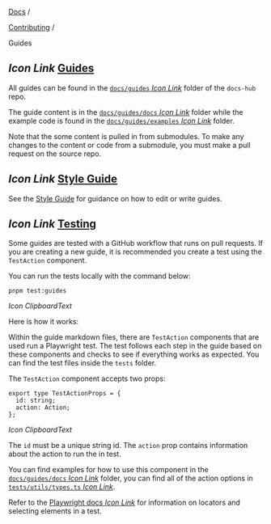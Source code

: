 [Docs](https://docs.fuel.network/) /

[Contributing](https://docs.fuel.network/docs/contributing/) /

Guides

## _Icon Link_ [Guides](https://docs.fuel.network/docs/contributing/guides/\#guides)

All guides can be found in the [`docs/guides` _Icon Link_](https://github.com/FuelLabs/docs-hub/tree/master/docs/guides) folder of the `docs-hub` repo.

The guide content is in the [`docs/guides/docs` _Icon Link_](https://github.com/FuelLabs/docs-hub/tree/master/docs/guides/docs) folder while the example code is found in the [`docs/guides/examples` _Icon Link_](https://github.com/FuelLabs/docs-hub/tree/master/docs/guides/examples) folder.

Note that the some content is pulled in from submodules. To make any changes to the content or code from a submodule, you must make a pull request on the source repo.

## _Icon Link_ [Style Guide](https://docs.fuel.network/docs/contributing/guides/\#style-guide)

See the [Style Guide](https://docs.fuel.network/docs/contributing/style-guide/) for guidance on how to edit or write guides.

## _Icon Link_ [Testing](https://docs.fuel.network/docs/contributing/guides/\#testing)

Some guides are tested with a GitHub workflow that runs on pull requests.
If you are creating a new guide, it is recommended you create a test using the `TestAction` component.

You can run the tests locally with the command below:

```fuel_Box fuel_Box-idXKMmm-css
pnpm test:guides
```

_Icon ClipboardText_

Here is how it works:

Within the guide markdown files, there are `TestAction` components that are used run a Playwright test. The test follows each step in the guide based on these components and checks to see if everything works as expected. You can find the test files inside the `tests` folder.

The `TestAction` component accepts two props:

```fuel_Box fuel_Box-idXKMmm-css
export type TestActionProps = {
  id: string;
  action: Action;
};
```

_Icon ClipboardText_

The `id` must be a unique string id.
The `action` prop contains information about the action to run the in test.

You can find examples for how to use this component in the [`docs/guides/docs` _Icon Link_](https://github.com/FuelLabs/docs-hub/tree/master/docs/guides/docs) folder, you can find all of the action options in [`tests/utils/types.ts` _Icon Link_](https://github.com/FuelLabs/docs-hub/blob/master/tests/utils/types.ts).

Refer to the [Playwright docs _Icon Link_](https://playwright.dev/) for information on locators and selecting elements in a test.